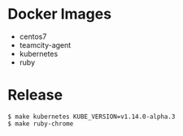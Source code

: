 # Docker Images

- centos7
- teamcity-agent
- kubernetes
- ruby

# Release

```
$ make kubernetes KUBE_VERSION=v1.14.0-alpha.3
$ make ruby-chrome
```
